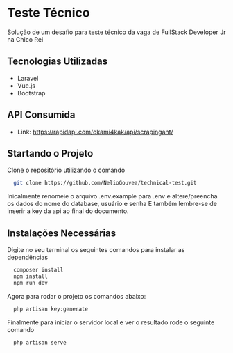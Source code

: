 # Teste Técnico
Solução de um desafio para teste técnico da vaga de FullStack Developer Jr na Chico Rei
## Tecnologias Utilizadas
- Laravel
- Vue.js
- Bootstrap
## API Consumida
- Link: https://rapidapi.com/okami4kak/api/scrapingant/

## Startando o Projeto
Clone o repositório utilizando o comando 
```sh
  git clone https://github.com/NelioGouvea/technical-test.git
```  
Inicalmente renomeie o arquivo .env.example para .env e altere/preencha os dados do nome do database, usuário e senha
E também lembre-se de inserir a key da api ao final do documento.

## Instalações Necessárias
Digite no seu terminal os seguintes comandos para instalar as dependências
```sh
  composer install
  npm install
  npm run dev
```  
Agora para rodar o projeto os comandos abaixo:
```sh
  php artisan key:generate
```
  
Finalmente para iniciar o servidor local e ver o resultado rode o seguinte comando
```sh
  php artisan serve
```
